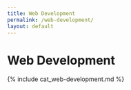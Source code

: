 ```yaml
---
title: Web Development
permalink: /web-development/
layout: default
---
```


# Web Development

{% include cat_web-development.md %}
